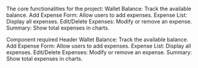 The core functionalities for the project:
    Wallet Balance: Track the available balance.
    Add Expense Form: Allow users to add expenses.
    Expense List: Display all expenses.
    Edit/Delete Expenses: Modify or remove an expense.
    Summary: Show total expenses in charts.

Component required 
    Header 
    Wallet Balance: Track the available balance.
    Add Expense Form: Allow users to add expenses.
    Expense List: Display all expenses.
    Edit/Delete Expenses: Modify or remove an expense.
    Summary: Show total expenses in charts.

